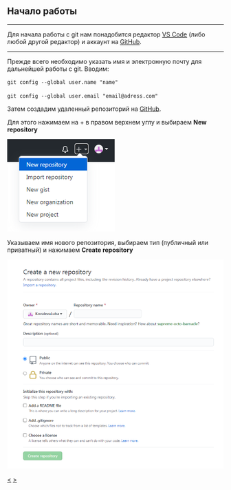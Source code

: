 ## Начало работы
___
Для начала работы с git нам понадобится редактор [VS Code](https://code.visualstudio.com/) (либо любой другой редактор) и аккаунт на [GitHub](https://github.com/).
___
Прежде всего необходимо указать имя и электронную почту для дальнейшей работы с git. Вводим:
```
git config --global user.name "name"

git config --global user.email "email@adress.com"
```
Затем создадим удаленный репозиторий на [GitHub](https://github.com/).

Для этого нажимаем на + в правом верхнем углу и выбираем __New repository__

![new-repository](assets/new-repository.png)

Указываем имя нового репозитория, выбираем тип (публичный или приватный) и нажимаем  __Create repository__

![create-repository](assets/create_repository.png)

[<](intro.md) [>](local_repository.md)
